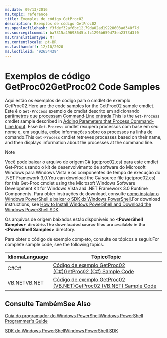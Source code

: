 ```yaml
---
ms.date: 09/13/2016
ms.topic: reference
title: Exemplos de código GetProc02
description: Exemplos de código GetProc02
ms.openlocfilehash: f3fdef32af6bc12179da02ad19228603ad348f7d
ms.sourcegitcommit: ba7315a496986451cfc1296b659d73ea2373d3f0
ms.translationtype: MT
ms.contentlocale: pt-BR
ms.lasthandoff: 12/10/2020
ms.locfileid: "92654439"
---
```

# <a name="getproc02-code-samples"></a><span data-ttu-id="f2f94-103">Exemplos de código GetProc02</span><span class="sxs-lookup"><span data-stu-id="f2f94-103">GetProc02 Code Samples</span></span>

<span data-ttu-id="f2f94-104">Aqui estão os exemplos de código para o cmdlet de exemplo GetProc02.</span><span class="sxs-lookup"><span data-stu-id="f2f94-104">Here are the code samples for the GetProc02 sample cmdlet.</span></span> <span data-ttu-id="f2f94-105">Este é o `Get-Process` exemplo de cmdlet descrito em [adicionando parâmetros que processam Command-Line entrada](../cmdlet/adding-parameters-that-process-command-line-input.md).</span><span class="sxs-lookup"><span data-stu-id="f2f94-105">This is the `Get-Process` cmdlet sample described in [Adding Parameters that Process Command-Line Input](../cmdlet/adding-parameters-that-process-command-line-input.md).</span></span> <span data-ttu-id="f2f94-106">Esse `Get-Process` cmdlet recupera processos com base em seu nome e, em seguida, exibe informações sobre os processos na linha de comando.</span><span class="sxs-lookup"><span data-stu-id="f2f94-106">This `Get-Process` cmdlet retrieves processes based on their name, and then displays information about the processes at the command line.</span></span>

> [!NOTE]
> <span data-ttu-id="f2f94-107">Você pode baixar o arquivo de origem C# (getproc02.cs) para este cmdlet Get-Proc usando o kit de desenvolvimento de software do Microsoft Windows para Windows Vista e os componentes de tempo de execução do .NET Framework 3,0.</span><span class="sxs-lookup"><span data-stu-id="f2f94-107">You can download the C# source file (getproc02.cs) for this Get-Proc cmdlet using the Microsoft Windows Software Development Kit for Windows Vista and .NET Framework 3.0 Runtime Components.</span></span> <span data-ttu-id="f2f94-108">Para obter instruções de download, consulte [como instalar o Windows PowerShell e baixar o SDK do Windows PowerShell](/powershell/scripting/developer/installing-the-windows-powershell-sdk).</span><span class="sxs-lookup"><span data-stu-id="f2f94-108">For download instructions, see [How to Install Windows PowerShell and Download the Windows PowerShell SDK](/powershell/scripting/developer/installing-the-windows-powershell-sdk).</span></span>
>
> <span data-ttu-id="f2f94-109">Os arquivos de origem baixados estão disponíveis no **\<PowerShell Samples>** diretório.</span><span class="sxs-lookup"><span data-stu-id="f2f94-109">The downloaded source files are available in the **\<PowerShell Samples>** directory.</span></span>

<span data-ttu-id="f2f94-110">Para obter o código de exemplo completo, consulte os tópicos a seguir.</span><span class="sxs-lookup"><span data-stu-id="f2f94-110">For complete sample code, see the following topics.</span></span>

|<span data-ttu-id="f2f94-111">Idioma</span><span class="sxs-lookup"><span data-stu-id="f2f94-111">Language</span></span>|<span data-ttu-id="f2f94-112">Tópico</span><span class="sxs-lookup"><span data-stu-id="f2f94-112">Topic</span></span>|
|--------------|-----------|
|<span data-ttu-id="f2f94-113">C#</span><span class="sxs-lookup"><span data-stu-id="f2f94-113">C#</span></span>|[<span data-ttu-id="f2f94-114">Código de exemplo GetProc02 (C#)</span><span class="sxs-lookup"><span data-stu-id="f2f94-114">GetProc02 (C#) Sample Code</span></span>](./getproc02-csharp-sample-code.md)|
|<span data-ttu-id="f2f94-115">VB.NET</span><span class="sxs-lookup"><span data-stu-id="f2f94-115">VB.NET</span></span>|[<span data-ttu-id="f2f94-116">Código de exemplo GetProc02 (VB.NET)</span><span class="sxs-lookup"><span data-stu-id="f2f94-116">GetProc02 (VB.NET) Sample Code</span></span>](./getproc02-vb-net-sample-code.md)|

## <a name="see-also"></a><span data-ttu-id="f2f94-117">Consulte Também</span><span class="sxs-lookup"><span data-stu-id="f2f94-117">See Also</span></span>

[<span data-ttu-id="f2f94-118">Guia do programador do Windows PowerShell</span><span class="sxs-lookup"><span data-stu-id="f2f94-118">Windows PowerShell Programmer's Guide</span></span>](./windows-powershell-programmer-s-guide.md)

[<span data-ttu-id="f2f94-119">SDK do Windows PowerShell</span><span class="sxs-lookup"><span data-stu-id="f2f94-119">Windows PowerShell SDK</span></span>](../windows-powershell-reference.md)
